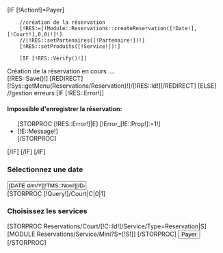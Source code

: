 [IF [!Action!]=Payer]

        //création de la réservation
        [!RES:=[!Module::Reservations::createReservation([!Date!],[!Court!],0,0)!]!]
        //[!RES::setPartenaires([!Partenaire!])!]
        [!RES::setProduits([!Service!])!]

        [IF [!RES::Verify()!]]
<div class="alert alert-success">Création de la réservation en cours ....</div>
        [!RES::Save()!]
        [REDIRECT][!Sys::getMenu(Reservations/Reservation)!]/[!RES::Id!][/REDIRECT]
        [ELSE]
        //gestion erreurs
        [IF [!RES::Error!]]
<div class="alert alert-warning">
<h4>Impossible d'enregistrer la réservation:</h4>
<ul>
    [STORPROC [!RES::Error!]|E]
    [!Error_[!E::Prop!]:=1!]
    <li>[!E::Message!]</li>
    [/STORPROC]
</ul>
</div>
        [/IF]
        [/IF]
        [/IF]


<div class="row">
<div class="col-md-12">
    <h3>Sélectionnez une date</h3>
    <div class="input-group date">
        <input type="text" class="form-control" id="datepicker" value="[DATE d/m/Y][!TMS::Now!][/DATE]"><span class="input-group-addon"><i class="glyphicon glyphicon-th"></i></span>
    </div>
</div>
</div>

<script>
$('#datepicker').datepicker({
    format:"dd/mm/yyyy",
    language: "fr"
}).on('changeDate',onChangeDate);

function onChangeDate(e) {
    //Mise à jour de la date
    var today = new Date();
    today.setHours(0);
    today.setMinutes(0);
    today.setSeconds(0);
    console.log('DATE '+Math.floor(today.getTime()/1000));
    $('.dateform').val((e)?Math.floor(new Date(e.date).getTime()/1000):Math.floor(today.getTime()/1000));
}
$(function () {
    onChangeDate();
});
</script>
<div class="row">
<form action="" method="POST">
    <input type="hidden" name="Date" value="" class="dateform" />
    [STORPROC [!Query!]/Court|C|0|1]
    <input type="hidden" name="Court" value="[!C::Id!]" id="courform" />
    <div class="col-md-12">
        <h3>Choisissez les services</h3>
        [STORPROC Reservations/Court/[!C::Id!]/Service/Type=Reservation|S]
        [MODULE Reservations/Service/Mini?S=[!S!]]
        [/STORPROC]
        <input type="submit" name="Action" value="Payer" class="btn btn-success btn-lg btn-block" />
    </div>
    [/STORPROC]
</form>
</div>